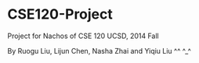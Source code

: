 CSE120-Project
==============

Project for Nachos of CSE 120 UCSD, 2014 Fall

By Ruogu Liu, Lijun Chen, Nasha Zhai and Yiqiu Liu
^^
^_^

